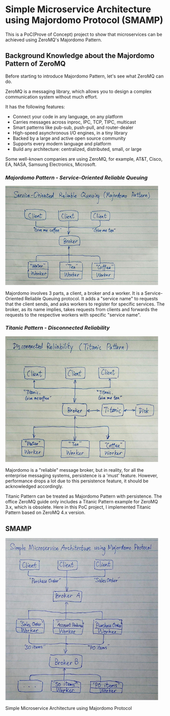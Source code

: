 # Simple Microservice Architecture using Majordomo Protocol (SMAMP)

This is a PoC(Prove of Concept) project to show that microservices can be 
achieved using ZeroMQ's Majordomo Pattern.


## Background Knowledge about the Majordomo Pattern of ZeroMQ

Before starting to introduce Majordomo Pattern, let's see what ZeroMQ can do.

ZeroMQ is a messaging library, which allows you to design a complex communication system 
without much effort.

It has the following features:

  - Connect your code in any language, on any platform
  - Carries messages across inproc, IPC, TCP, TIPC, multicast
  - Smart patterns like pub-sub, push-pull, and router-dealer
  - High-speed asynchronous I/O engines, in a tiny library
  - Backed by a large and active open source community
  - Supports every modern language and platform
  - Build any architecture: centralized, distributed, small, or large

Some well-known companies are using ZeroMQ, for example, AT&T, Cisco, EA, NASA, 
Samsung Electronics, Microsoft.

### *Majordomo Pattern - Service-Oriented Reliable Queuing*
<img src="./Screenshot/Majordomo.jpg" width="480px">

Majordomo involves 3 parts, a client, a broker and a worker. It is a 
Service-Oriented Reliable Queuing protocol. It adds a "service name" to
requests that the client sends, and asks workers to register for specific
services. The broker, as its name implies, takes requests from clients and
forwards the requests to the respective workers with specific "service name". 

### *Titanic Pattern - Disconnected Reliability*
<img src="./Screenshot/Titanic.jpg" width="480px">

Majordomo is a "reliable" message broker, but in reality, for all the
enterprise messaging systems, persistence is a 'must' feature. However,
performance drops a lot due to this persistence feature, it should be
acknowledged accordingly.

Titanic Pattern can be treated as Majordomo Pattern with persistence. 
The office ZeroMQ guide only includes a Titanic Pattern example for ZeroMQ 3.x,
which is obsolete. Here in this PoC project, I implemented Titanic Pattern
based on ZeroMQ 4.x version.

## SMAMP
<img src="./Screenshot/SMAMP.jpg" width="480px">

Simple Microservice Architecture using Majordomo Protocol

 
